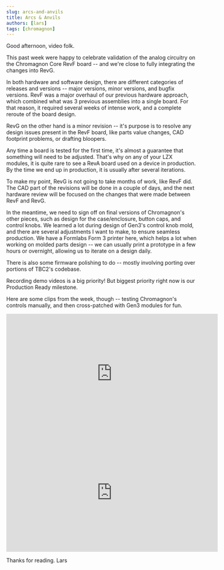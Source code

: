 ```yaml
---
slug: arcs-and-anvils
title: Arcs & Anvils
authors: [lars]
tags: [chromagnon]
---
```


Good afternoon, video folk. 

This past week were happy to celebrate validation of the analog circuitry on the Chromagnon Core RevF board -- and we're close to fully integrating the changes into RevG. 

<!-- truncate -->

In both hardware and software design, there are different categories of releases and versions -- major versions, minor versions, and bugfix versions.  RevF was a major overhaul of our previous hardware approach, which combined what was 3 previous assemblies into a single board.  For that reason, it required several weeks of intense work, and a complete reroute of the board design. 

RevG on the other hand is a minor revision -- it's purpose is to resolve any design issues present in the RevF board, like parts value changes, CAD footprint problems, or drafting bloopers. 

Any time a board is tested for the first time, it's almost a guarantee that something will need to be adjusted. That's why on any of your LZX modules, it is quite rare to see a RevA board used on a device in production.  By the time we end up in production, it is usually after several iterations. 

To make my point, RevG is not going to take months of work, like RevF did.  The CAD part of the revisions will be done in a couple of days, and the next hardware  review will be focused on the changes that were made between RevF and RevG.  

In the meantime, we need to sign off on final versions of Chromagnon's other pieces, such as design for the case/enclosure, button caps, and control knobs.  We learned a lot during design of Gen3's control knob mold, and there are several adjustments I want to make, to ensure seamless production.  We have a Formlabs Form 3 printer here, which helps a lot when working on molded parts design -- we can usually print a prototype in a few hours or overnight, allowing us to iterate on a design daily.

There is also some firmware polishing to do -- mostly involving porting over portions of TBC2's codebase. 

Recording demo videos is a big priority! But biggest priority right now is our Production Ready milestone.

Here are some clips from the week, though -- testing Chromagnon's controls manually, and then cross-patched with Gen3 modules for fun.

<iframe width="560" height="315" src="https://www.youtube.com/embed/rxZHwIVFh7I?si=LXihlkJSeLpqaQlc" title="YouTube video player" frameborder="0" allow="accelerometer; autoplay; clipboard-write; encrypted-media; gyroscope; picture-in-picture; web-share" referrerpolicy="strict-origin-when-cross-origin" allowfullscreen></iframe>

<iframe width="560" height="315" src="https://www.youtube.com/embed/X2D14JDnUug?si=ZKPa87637RVyRBSt" title="YouTube video player" frameborder="0" allow="accelerometer; autoplay; clipboard-write; encrypted-media; gyroscope; picture-in-picture; web-share" referrerpolicy="strict-origin-when-cross-origin" allowfullscreen></iframe>

Thanks for reading.
Lars